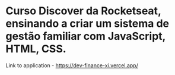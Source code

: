# Curso Discover da Rocketseat, ensinando a criar um sistema de gestão familiar com JavaScript, HTML, CSS.

Link to application - https://dev-finance-xi.vercel.app/
